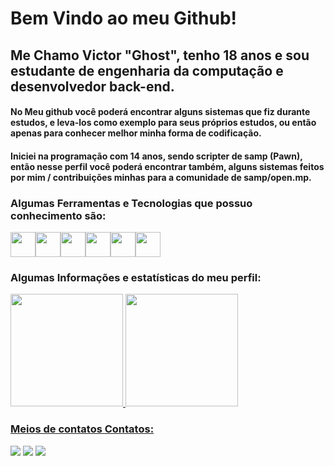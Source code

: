 # Bem Vindo ao meu Github!

## Me Chamo Victor "Ghost", tenho 18 anos e sou estudante de engenharia da computação e desenvolvedor back-end.

#### No Meu github você poderá encontrar alguns sistemas que fiz durante estudos, e leva-los como exemplo para seus próprios estudos, ou então apenas para conhecer melhor minha forma de codificação.

#### Iniciei na programação com 14 anos, sendo scripter de samp (Pawn), então nesse perfil você poderá encontrar também, alguns sistemas feitos por mim / contribuições minhas para a comunidade de samp/open.mp.

### Algumas Ferramentas e Tecnologias que possuo conhecimento são:

<img src="https://cdn.jsdelivr.net/gh/devicons/devicon/icons/javascript/javascript-original.svg" width="40" height="40"/><img src="https://cdn.jsdelivr.net/gh/devicons/devicon/icons/csharp/csharp-original.svg" width="40" height="40"/><img src="https://cdn.jsdelivr.net/gh/devicons/devicon/icons/css3/css3-original.svg" width="40" height="40"/><img src="https://cdn.jsdelivr.net/gh/devicons/devicon/icons/java/java-original-wordmark.svg" width="40" height="40"/><img src="https://cdn.jsdelivr.net/gh/devicons/devicon/icons/mysql/mysql-original-wordmark.svg" width="40" height="40"/><img src="https://cdn.jsdelivr.net/gh/devicons/devicon/icons/php/php-original.svg" width="40" height="40"/>                    

### Algumas Informações e estatísticas do meu perfil:

<div>
<a href="https://github.com/VictorMacielGhost">
<img height="180em" src="https://github-readme-stats.vercel.app/api/top-langs/?username=VictorMacielGhost&layout=compact&langs_count=7&theme=dracula"/>
<img height="180em" src="https://github-readme-stats.vercel.app/api?username=VictorMacielGhost&show_icons=true&theme=dracula&include_all_commits=true&count_private=true"/>
</div>

### Meios de contatos Contatos:

<div>
<a href="https://www.youtube.com/VictorGhost" target="_blank"><img src="https://img.shields.io/badge/YouTube-FF0000?style=for-the-badge&logo=youtube&logoColor=white" target="_blank"></a>
<a href="https://instagram.com/victor_maciel_ghost" target="_blank"><img src="https://img.shields.io/badge/-Instagram-%23E4405F?style=for-the-badge&logo=instagram&logoColor=white" target="_blank"></a>
<a href = "mailto:vtbolado17@gmail.com"><img src="https://img.shields.io/badge/Gmail-D14836?style=for-the-badge&logo=gmail&logoColor=white" target="_blank"></a>
</div>
  
<!---
VictorMacielGhost/VictorMacielGhost is a ✨ special ✨ repository because its `README.md` (this file) appears on your GitHub profile.
You can click the Preview link to take a look at your changes.
--->
